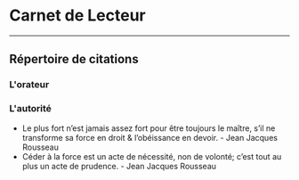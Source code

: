 # Carnet de Lecteur
---

## Répertoire de citations

### L'orateur

### L'autorité

* Le plus fort nʼest jamais assez fort pour être toujours le maître, sʼil ne transforme sa force en droit & lʼobéissance en devoir. - Jean Jacques Rousseau
* Céder à la force est un acte de nécessité, non de volonté; cʼest tout au plus un acte de prudence. - Jean Jacques Rousseau